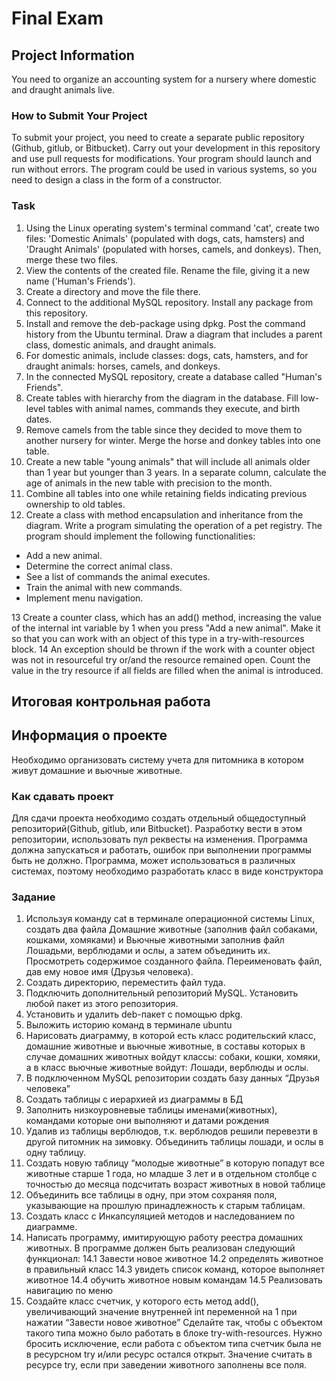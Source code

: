 # Final Exam

## Project Information

You need to organize an accounting system for a nursery where domestic and draught animals live.

### How to Submit Your Project

To submit your project, you need to create a separate public repository (Github, gitlub, or Bitbucket). Carry out your development in this repository and use pull requests for modifications. Your program should launch and run without errors. The program could be used in various systems, so you need to design a class in the form of a constructor.

### Task

1. Using the Linux operating system's terminal command 'cat', create two files: 'Domestic Animals' (populated with dogs, cats, hamsters) and 'Draught Animals' (populated with horses, camels, and donkeys). Then, merge these two files.
2. View the contents of the created file. Rename the file, giving it a new name ('Human's Friends').
3. Create a directory and move the file there.
4. Connect to the additional MySQL repository. Install any package from this repository.
5. Install and remove the deb-package using dpkg. Post the command history from the Ubuntu terminal. Draw a diagram that includes a parent class, domestic animals, and draught animals.
6. For domestic animals, include classes: dogs, cats, hamsters, and for draught animals: horses, camels, and donkeys.
7. In the connected MySQL repository, create a database called "Human's Friends".
8. Create tables with hierarchy from the diagram in the database. Fill low-level tables with animal names, commands they execute, and birth dates.
9. Remove camels from the table since they decided to move them to another nursery for winter. Merge the horse and donkey tables into one table.
10. Create a new table "young animals" that will include all animals older than 1 year but younger than 3 years. In a separate column, calculate the age of animals in the new table with precision to the month.
11. Combine all tables into one while retaining fields indicating previous ownership to old tables.
12. Create a class with method encapsulation and inheritance from the diagram. Write a program simulating the operation of a pet registry. The program should implement the following functionalities:

- Add a new animal.
- Determine the correct animal class.
- See a list of commands the animal executes.
- Train the animal with new commands.
- Implement menu navigation.

13 Create a counter class, which has an add() method, increasing the value of the internal int variable by 1 when you press "Add a new animal". Make it so that you can work with an object of this type in a try-with-resources block.
14 An exception should be thrown if the work with a counter object was not in resourceful try or/and the resource remained open. Count the value in the try resource if all fields are filled when the animal is introduced.

## Итоговая контрольная работа

## Информация о проекте

Необходимо организовать систему учета для питомника в котором живут
домашние и вьючные животные.

### Как сдавать проект

Для сдачи проекта необходимо создать отдельный общедоступный
репозиторий(Github, gitlub, или Bitbucket). Разработку вести в этом
репозитории, использовать пул реквесты на изменения. Программа должна
запускаться и работать, ошибок при выполнении программы быть не должно.
Программа, может использоваться в различных системах, поэтому необходимо
разработать класс в виде конструктора

### Задание

1. Используя команду cat в терминале операционной системы Linux, создать
   два файла Домашние животные (заполнив файл собаками, кошками,
   хомяками) и Вьючные животными заполнив файл Лошадьми, верблюдами и
   ослы, а затем объединить их. Просмотреть содержимое созданного файла.
   Переименовать файл, дав ему новое имя (Друзья человека).
2. Создать директорию, переместить файл туда.
3. Подключить дополнительный репозиторий MySQL. Установить любой пакет
   из этого репозитория.
4. Установить и удалить deb-пакет с помощью dpkg.
5. Выложить историю команд в терминале ubuntu
6. Нарисовать диаграмму, в которой есть класс родительский класс, домашние
   животные и вьючные животные, в составы которых в случае домашних
   животных войдут классы: собаки, кошки, хомяки, а в класс вьючные животные
   войдут: Лошади, верблюды и ослы.
7. В подключенном MySQL репозитории создать базу данных “Друзья
   человека”
8. Создать таблицы с иерархией из диаграммы в БД
9. Заполнить низкоуровневые таблицы именами(животных), командами
   которые они выполняют и датами рождения
10. Удалив из таблицы верблюдов, т.к. верблюдов решили перевезти в другой
    питомник на зимовку. Объединить таблицы лошади, и ослы в одну таблицу.
11. Создать новую таблицу “молодые животные” в которую попадут все
    животные старше 1 года, но младше 3 лет и в отдельном столбце с точностью
    до месяца подсчитать возраст животных в новой таблице
12. Объединить все таблицы в одну, при этом сохраняя поля, указывающие на
    прошлую принадлежность к старым таблицам.
13. Создать класс с Инкапсуляцией методов и наследованием по диаграмме.
14. Написать программу, имитирующую работу реестра домашних животных.
    В программе должен быть реализован следующий функционал:
    14.1 Завести новое животное
    14.2 определять животное в правильный класс
    14.3 увидеть список команд, которое выполняет животное
    14.4 обучить животное новым командам
    14.5 Реализовать навигацию по меню
15. Создайте класс счетчик, у которого есть метод add(), увеличивающий
    значение внутренней int переменной на 1 при нажатии “Завести новое
    животное” Сделайте так, чтобы с объектом такого типа можно было работать в
    блоке try-with-resources. Нужно бросить исключение, если работа с объектом
    типа счетчик была не в ресурсном try и/или ресурс остался открыт. Значение
    считать в ресурсе try, если при заведении животного заполнены все поля.
